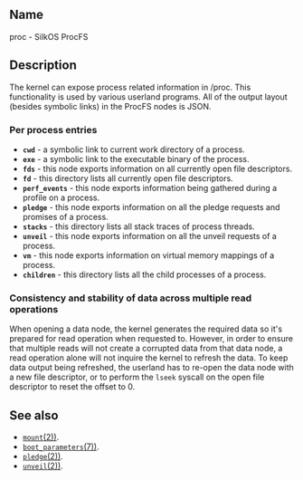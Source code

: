 ## Name

proc - SilkOS ProcFS

## Description

The kernel can expose process related information in /proc.
This functionality is used by various userland programs.
All of the output layout (besides symbolic links) in the ProcFS nodes is JSON.

### Per process entries

-   **`cwd`** - a symbolic link to current work directory of a process.
-   **`exe`** - a symbolic link to the executable binary of the process.
-   **`fds`** - this node exports information on all currently open file descriptors.
-   **`fd`** - this directory lists all currently open file descriptors.
-   **`perf_events`** - this node exports information being gathered during a profile on a process.
-   **`pledge`** - this node exports information on all the pledge requests and promises of a process.
-   **`stacks`** - this directory lists all stack traces of process threads.
-   **`unveil`** - this node exports information on all the unveil requests of a process.
-   **`vm`** - this node exports information on virtual memory mappings of a process.
-   **`children`** - this directory lists all the child processes of a process.

### Consistency and stability of data across multiple read operations

When opening a data node, the kernel generates the required data so it's prepared
for read operation when requested to. However, in order to ensure that multiple reads
will not create a corrupted data from that data node, a read operation alone will
not inquire the kernel to refresh the data.
To keep data output being refreshed, the userland has to re-open the data node with a
new file descriptor, or to perform the `lseek` syscall on the open file descriptor to
reset the offset to 0.

## See also

-   [`mount`(2))](help://man/2/mount).
-   [`boot_parameters`(7))](help://man/7/boot_parameters).
-   [`pledge`(2))](help://man/2/pledge).
-   [`unveil`(2))](help://man/2/unveil).
